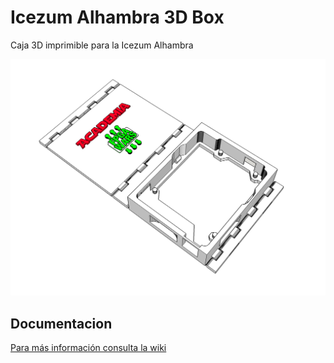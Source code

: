 # Icezum Alhambra 3D Box

Caja 3D imprimible para la Icezum Alhambra

![](https://github.com/carlobre/IceZumBox/raw/master/Imagenes/IceZumBox1.jpg)

## Documentacion

[Para más información consulta la wiki](https://github.com/carlobre/IceZumBox/wiki)
